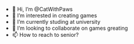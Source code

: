 - 👋 Hi, I’m @CatWithPaws
- 👀 I’m interested in creating games
- 🌱 I’m currently studing at university
- 💞️ I’m looking to collaborate on games greating
- 📫 How to reach to senior?

<!---
CatWithPaws/CatWithPaws is a ✨ special ✨ repository because its `README.md` (this file) appears on your GitHub profile.
You can click the Preview link to take a look at your changes.
--->
